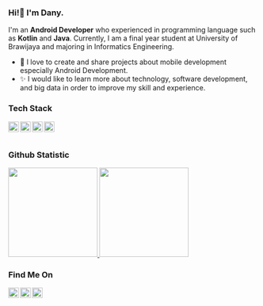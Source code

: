 ### Hi!👋 I'm Dany.

I'm an **Android Developer** who experienced in programming language such as **Kotlin** and **Java**. Currently, I am a final year student at University of Brawijaya and majoring in Informatics Engineering.

- 🔭 I love to create and share projects about mobile development especially Android Development. 
- ✨ I would like to learn more about technology, software development, and big data in order to improve my skill and experience.

### Tech Stack
  <a href="https://firebase.google.com/"><img align="left" alt="Firebase" title="Firebase" width="21px" src="https://seeklogo.com/images/F/firebase-logo-402F407EE0-seeklogo.com.png" /></a>
  <a href="https://www.java.com/"><img align="left" alt="Java" title="Java" width="21px" src="https://seeklogo.com/images/J/java-logo-7F8B35BAB3-seeklogo.com.png" /></a>
  <a href="https://kotlinlang.org/"><img align="left" alt="Kotlin" title="Kotlin" width="21px" src="https://cdn.freebiesupply.com/logos/large/2x/kotlin-1-logo-png-transparent.png" /></a>
  <a href="https://developer.android.com/studio"><img align="left" alt="Android Studio" title="Android Studio" width="21px" src="https://upload.wikimedia.org/wikipedia/commons/thumb/e/e3/Android_Studio_Icon_%282014-2019%29.svg/768px-Android_Studio_Icon_%282014-2019%29.svg.png?20210301045443" /></a>
  <br>
  <br>

### Github Statistic
<p align="left">
<a href="https://github.com/stefanus-dany">
  <img height="180em" src="https://github-readme-stats-eight-theta.vercel.app/api?username=stefanus-dany&show_icons=true&theme=algolia&include_all_commits=true&count_private=true">
  <img height="180em" src="https://github-readme-stats-eight-theta.vercel.app/api/top-langs/?username=stefanus-dany&layout=compact&langs_count=8&theme=algolia"/>
</a>
</p>

### Find Me On
  <a href="https://www.instagram.com/stefanusdany/"><img align="left" alt="Instagram" title="Instagram" width="21px" src="https://seeklogo.com/images/I/instagram-logo-2D3332C00B-seeklogo.com.png" /></a>
  <a href="https://www.linkedin.com/in/stefanusdany/"><img align="left" alt="LinkedIn" title="LinkedIn" width="21px" src="https://brandlogos.net/wp-content/uploads/2016/06/linkedin-logo.png" /></a>
  <a href="mailto:stefanusdany12@gmail.com"><img align="left" alt="Email" title="Email" width="21px" src="https://seeklogo.com/images/G/google-gmail-logo-620D76A63C-seeklogo.com.png" /></a>

